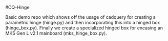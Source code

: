 #CQ-Hinge

Basic demo repo which shows off the usage of cadquery for creating a parametric hinge (hinge.py) and then incorporating this into a hinged box (hinge_box.py). Finally we create a specialized hinged box for encasing an MKS Gen L v2.1 mainboard (mks_hinge_box.py). 